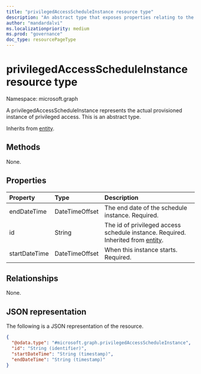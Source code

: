 ```yaml
---
title: "privilegedAccessScheduleInstance resource type"
description: "An abstract type that exposes properties relating to the instances of membership and ownership assignments and eligibilities to groups that are governed by PIM."
author: "mandardalvi"
ms.localizationpriority: medium
ms.prod: "governance"
doc_type: resourcePageType
---
```


# privilegedAccessScheduleInstance resource type

Namespace: microsoft.graph

A privilegedAccessScheduleInstance represents the actual provisioned instance of privileged access.
This is an abstract type.


Inherits from [entity](../resources/entity.md).

## Methods
None.
<!-- |Method|Return type|Description|
|:---|:---|:---|
|[List privilegedAccessScheduleInstances](../api/privilegedaccessscheduleinstance-list.md)|[privilegedAccessScheduleInstance](../resources/privilegedaccessscheduleinstance.md) collection|Get a list of the [privilegedAccessScheduleInstance](../resources/privilegedaccessscheduleinstance.md) objects and their properties.|
|[Get privilegedAccessScheduleInstance](../api/privilegedaccessscheduleinstance-get.md)|[privilegedAccessScheduleInstance](../resources/privilegedaccessscheduleinstance.md)|Read the properties and relationships of a [privilegedAccessScheduleInstance](../resources/privilegedaccessscheduleinstance.md) object.|
|[Update privilegedAccessScheduleInstance](../api/privilegedaccessscheduleinstance-update.md)|[privilegedAccessScheduleInstance](../resources/privilegedaccessscheduleinstance.md)|Update the properties of a [privilegedAccessScheduleInstance](../resources/privilegedaccessscheduleinstance.md) object.|
|[Delete privilegedAccessScheduleInstance](../api/privilegedaccessscheduleinstance-delete.md)|None|Delete a [privilegedAccessScheduleInstance](../resources/privilegedaccessscheduleinstance.md) object.| -->

## Properties
|Property|Type|Description|
|:---|:---|:---|
|endDateTime|DateTimeOffset|The end date of the schedule instance. Required.|
|id|String|The id of privileged access schedule instance. Required. Inherited from [entity](../resources/entity.md).|
|startDateTime|DateTimeOffset|When this instance starts. Required.|

## Relationships
None.

## JSON representation
The following is a JSON representation of the resource.
<!-- {
  "blockType": "resource",
  "keyProperty": "id",
  "@odata.type": "microsoft.graph.privilegedAccessScheduleInstance",
  "baseType": "microsoft.graph.entity",
  "openType": false
}
-->
``` json
{
  "@odata.type": "#microsoft.graph.privilegedAccessScheduleInstance",
  "id": "String (identifier)",
  "startDateTime": "String (timestamp)",
  "endDateTime": "String (timestamp)"
}
```

